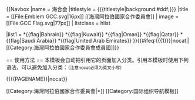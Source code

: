 {{Navbox
|name  = 海合会
|titlestyle = {{{titlestyle|background:#ddf;}}}
|title =  [[File:Emblem GCC.svg|16px]] [[海灣阿拉伯國家合作委員會]]
| image  = [[File:GCC Flag.svg|77px]]
| listclass = hlist

|list1 = 
*{{flag|Bahrain}}
*{{flag|Kuwait}}
*{{flag|Oman}}
*{{flag|Qatar}}
*{{flag|Saudi Arabia}}
*{{flag|United Arab Emirates}}
}}<includeonly>{{#ifeq:{{{1}}}|nocat||[[Category:海灣阿拉伯國家合作委員會成員國]]}}</includeonly><noinclude>

== 使用方法 ==
本模板会自动把引用它的页面加入分类。引用本模板时使用下列语法，可以避免加入分类：<small>（注意nocat必须为英文小写）</small>
 
<nowiki>{{</nowiki>{{PAGENAME}}<nowiki>|nocat}}</nowiki>

[[Category:海灣阿拉伯國家合作委員會|*]]
[[Category:国际组织导航模板]]
</noinclude>